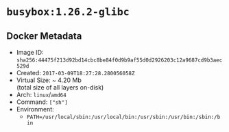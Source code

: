 # `busybox:1.26.2-glibc`

## Docker Metadata

- Image ID: `sha256:44475f213d92bd14cbc8be84f0d9b9af55d0d2926203c12a9687cd9b3aec529d`
- Created: `2017-03-09T18:27:28.280056058Z`
- Virtual Size: ~ 4.20 Mb  
  (total size of all layers on-disk)
- Arch: `linux`/`amd64`
- Command: `["sh"]`
- Environment:
  - `PATH=/usr/local/sbin:/usr/local/bin:/usr/sbin:/usr/bin:/sbin:/bin`

